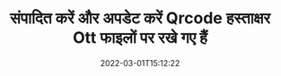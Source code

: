 ---
############################# Static ############################
layout: "auto-gen-signature"
date: 2022-03-01T15:12:22
draft: false
operation: Update
signaturetype: Qrcode
fileformat: Ott
productName: .NET
lang: hi
productCode: net
otherformats: pdf doc docx docm dot dotm dotx odt ott rtf xls xlsx xlsm xlsb csv ods ots xltx xltm ppt pptx pps ppsx odp otp potx potm pptm ppsm
breadcrumb: Put Qrcode signature on Ott for C#

############################# Head ############################
head_title: "Qrcode Ott फाइलों पर रखे गए हस्ताक्षरों को C# के साथ अपडेट करें"
head_description: "हस्ताक्षरित Ott दस्तावेज़ों में Qrcode हस्ताक्षर अद्यतन के लिए .NET कोड को समझने के लिए सरल और आसान का उपयोग करें।"

############################# Header ############################
title: "संपादित करें और अपडेट करें Qrcode हस्ताक्षर Ott फाइलों पर रखे गए हैं"
description: ".NET के लिए API Qrcode हस्ताक्षरों को Ott दस्तावेज़ों में अपडेट करने की कार्यक्षमता प्रदान करता है। C# कोड की दो पंक्तियों के साथ अपने Ott दस्तावेज़ों के अंदर ई-हस्ताक्षर जल्दी और आसानी से अपडेट करें।"
bg_image: "https://cms.admin.containerize.com/templates/aspose/App_Themes/V3/images/bg/header1.png"
bg_overlay: false
button:
    enable: true

############################# SubMenu ############################
submenu:
    enable: true

    left:
        img_alt: "GroupDocs.Signature for .NET"
        image: "https://cms.admin.containerize.com/templates/groupdocs/images/product-logos/90x90-noborder/groupdocs-signature-net.png"
        product: "GroupDocs.Signature"
        platform: ".NET"



############################# About ############################
about:
    enable: true
    title: "GroupDocs.Signature for .NET API सुविधाओं के बारे में जानें"
    content: |
        [GroupDocs.Signature for .NET](https://products.groupdocs.com/signature/net/) API कार्यक्षमता में इलेक्ट्रॉनिक हस्ताक्षरों का उपयोग करके मांग दस्तावेज़ स्वरूपों में संसाधित करने के लिए साधनों का विशाल चयन शामिल है। टेक्स्ट, इमेज, डिजिटल सर्टिफिकेट, बारकोड, क्यूआर-कोड, स्टैम्प या मेटाडेटा जैसे ई-हस्ताक्षर के व्यापक स्पेक्ट्रम समर्थित हैं। ग्राहक PDF, MS Word दस्तावेज़, MS Excel कार्यपुस्तिका, MS PowerPoint प्रस्तुतियों, Adobe Photoshop फ़ाइलों और विभिन्न छवि प्रारूपों में डिजिटल हस्ताक्षर जोड़, हटा, संपादित, मान्य या खोज सकते हैं। कई उपयोगी सुविधाएँ और सेटिंग्स उपलब्ध हैं।
    

############################# Steps ############################
steps:
    enable: true
    title_left: "अपने Ott दस्तावेज़ में Qrcode हस्ताक्षर कैसे बदलें"
    content_left: |
        [GroupDocs.Signature for .NET](https://products.groupdocs.com/signature/net/) में Qrcode दस्तावेज़ों पर रखे गए Qrcode हस्ताक्षरों को अपडेट करने जैसी उपयोगी सुविधाएं शामिल हैं। अतिरिक्त कोड के बिना हस्ताक्षर सुविधाओं को बदलना संभव बनाता है।
        
        * आरंभ करने के लिए, एक दस्तावेज़ के लिए एक कंस्ट्रक्टर पैरामीटर पथ के रूप में पासिंग सिग्नेचर ऑब्जेक्ट बनाएं जिसे अपडेट किया जाना चाहिए।
        * फिर, एक उपयुक्त विशेष हस्ताक्षर वस्तु को तुरंत चालू करें और इसके पहचानकर्ता और गुणों को सेट करें जिन्हें बदलने की आवश्यकता है।
        * अंत में, सिग्नेचर की अपडेट विधि को विशेष सिग्नेचर ऑब्जेक्ट पास करते हुए कॉल करें।
        * अपने नोटिस में परिणाम अपडेट करने की प्रक्रिया करें।

    title_right: "सिस्टम आवश्यकताएं"
    content_right: |
        GroupDocs.Signature for .NET सभी प्रमुख प्लेटफॉर्म और ऑपरेटिंग सिस्टम पर समर्थित हैं। नीचे दिए गए कोड को निष्पादित करने से पहले, कृपया सुनिश्चित करें कि आपके सिस्टम पर निम्नलिखित पूर्वापेक्षाएँ स्थापित हैं।

        * ऑपरेटिंग सिस्टम: माइक्रोसॉफ्ट विंडोज, लिनक्स, मैकओएस
        * विकास परिवेश: Microsoft Visual Studio, Xamarin, MonoDevelop
        * Frameworks: .NET Framework, .NET Standard, .NET Core, Mono
        * [Nuget](https://www.nuget.org/packages/groupdocs.signature) से GroupDocs.Signature for .NET का नवीनतम संस्करण डाउनलोड करें
         
    code: |
        ```csharp    
                
        // Set up input Ott file
        string filePath = "input.ott";

        // Instantiate Signature for input file
        using (GroupDocs.Signature.Signature signature = new GroupDocs.Signature.Signature(filePath))
        {
                // Id of signature which is supposed to be updated
                // such Id might be got as a result of search operation
                string id = "eff64a14-dad9-47b0-88e5-2ee4e3604e71";

                // provide signature features to update
                // set up particular signature id
                QrCodeSignature signatureToUpdate = new QrCodeSignature(id)
                {
                    // specify signature width
                    Width = 200,
                    // specify signature height
                    Height = 200,
                    // set left position
                    Left = 120,
                    // set top position
                    Top = 160
                };

                // update signature
                bool updateResult = signature.Update(signatureToUpdate);

                // process updation result
                if (updateResult)
                {
                    Console.WriteLine("Signature was updated successfully!");
                }
        }

        ```

############################# Demos ############################
demos:
    enable: true
    title: "दस्तावेज़ पृष्ठों पर Qrcode हस्ताक्षर अपडेट करना - लाइव डेमो"
    content: |
       [GroupDocs.Signature App](https://products.groupdocs.app/signature/family) वेबसाइट पर जाकर Ott दस्तावेज़ के विभिन्न इलेक्ट्रॉनिक हस्ताक्षरों को अभी संपादित करें।          

############################# More Formats ############################
more_formats:
    enable: true
    title: "C# के माध्यम से विभिन्न Qrcode हस्ताक्षर अपडेट करें"
    content: |
        "विभिन्न दस्तावेज़ स्वरूपों में रखे गए डिजिटल हस्ताक्षरों का संपादन। अतिरिक्त कोड के बिना हस्ताक्षर डेटा अपडेट करें।"
    format: 
       
       
back_to_top:
    enable: true
---